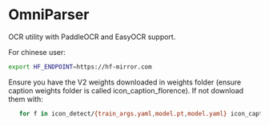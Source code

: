 # OmniParser

OCR utility with PaddleOCR and EasyOCR support.


For chinese user:
```bash
export HF_ENDPOINT=https://hf-mirror.com

```
Ensure you have the V2 weights downloaded in weights folder (ensure caption weights folder is called icon_caption_florence). If not download them with:

```bash
   for f in icon_detect/{train_args.yaml,model.pt,model.yaml} icon_caption/{config.json,generation_config.json,model.safetensors}; do poetry run huggingface-cli download microsoft/OmniParser-v2.0 "$f" --local-dir weights; done
```